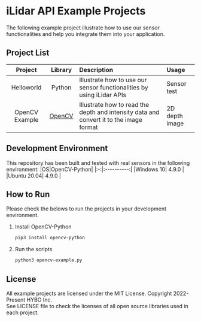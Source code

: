 # iLidar API Example Projects
The following example project illustrate how to use our sensor functionalities and help you integrate them into your application.

## Project List
|Project|Library|Description|Usage|
|:---:|:---:|:---|:---|
|Helloworld|Python|Illustrate how to use our sensor functionalities by using iLidar APIs|Sensor test|
|OpenCV Example|[OpenCV]|Illustrate how to read the depth and intensity data and convert it to the image format|2D depth image|

## Development Environment
This repository has been built and tested with real sensors in the following environment:
|OS|OpenCV-Python|
|:-:|:----------:|
|Windows 10| 4.9.0 |
|Ubuntu 20.04| 4.9.0 |

## How to Run
Please check the belows to run the projects in your development environment.

1. Install OpenCV-Python
    ```bash
    pip3 install opencv-python
    ```
2. Run the scripts
    ```bash
    python3 opencv-example.py
    ```

## License
All example projects are licensed under the MIT License. Copyright 2022-Present HYBO Inc.  
See LICENSE file to check the licenses of all open source libraries used in each project.

[OpenCV]: https://opencv.org/
